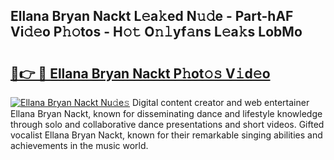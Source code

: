 ## Ellana Bryan Nackt L𝚎a𝚔ed N𝚞𝚍e - Part-hAF Vi𝚍𝚎o P𝚑𝚘tos - H𝚘𝚝 O𝚗𝚕yf𝚊ns L𝚎a𝚔s LobMo

# <h2><a href="http://kf2s29i.oniu.top/?m=Ellana+Bryan+Nackt">🔗👉 🔴 Ellana Bryan Nackt P𝚑ot𝚘𝚜 V𝚒d𝚎o</a></h2>

[![Ellana Bryan Nackt Nu𝚍e𝚜](https://i.imgur.com/0qMVB7G.gif)](http://kf2s29i.oniu.top/?m=Ellana+Bryan+Nackt)
Digital content creator and web entertainer Ellana Bryan Nackt, known for disseminating dance and lifestyle knowledge through solo and collaborative dance presentations and short videos. Gifted vocalist Ellana Bryan Nackt, known for their remarkable singing abilities and achievements in the music world.  
